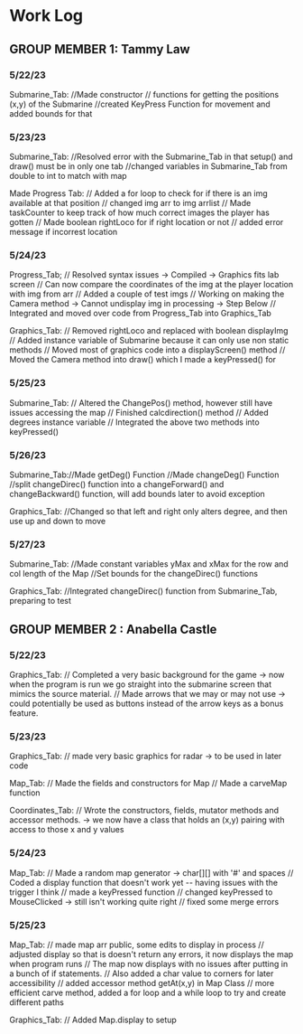 # Work Log

## GROUP MEMBER 1: Tammy Law

### 5/22/23
Submarine_Tab: //Made constructor
               // functions for getting the positions (x,y) of the Submarine
               //created KeyPress Function for movement and added bounds for that

### 5/23/23
Submarine_Tab: //Resolved error with the Submarine_Tab in that setup() and draw() must be in only one tab
               //changed variables in Submarine_Tab from double to int to match with map

Made Progress Tab: // Added a for loop to check for if there is an img available at that position
                   // changed img arr to img arrlist
                   // Made taskCounter to keep track of how much correct images the player has gotten
                   // Made boolean rightLoco for if right location or not
                   // added error message if incorrest location

### 5/24/23
Progress_Tab; // Resolved syntax issues -> Compiled -> Graphics fits lab screen
              // Can now compare the coordinates of the img at the player location with img from arr
              // Added a couple of test imgs
              // Working on making the Camera method -> Cannot undisplay img in processing -> Step Below
              // Integrated and moved over code from Progress_Tab into Graphics_Tab

Graphics_Tab: // Removed rightLoco and replaced with boolean displayImg
              // Added instance variable of Submarine because it can only use non static methods
              // Moved most of graphics code into a displayScreen() method
              // Moved the Camera method into draw() which I made a keyPressed() for

### 5/25/23
Submarine_Tab: // Altered the ChangePos() method, however still have issues accessing the map
               // Finished calcdirection() method
               // Added degrees instance variable
               // Integrated the above two methods into keyPressed()

### 5/26/23
Submarine_Tab://Made getDeg() Function
              //Made changeDeg() Function
              //split changeDirec() function into a changeForward() and changeBackward() function, will add bounds later to avoid exception

Graphics_Tab: //Changed so that left and right only alters degree, and then use up and down to move

### 5/27/23
Submarine_Tab: //Made constant variables yMax and xMax for the row and col length of the Map
               //Set bounds for the changeDirec() functions

Graphics_Tab: //Integrated changeDirec() function from Submarine_Tab, preparing to test

## GROUP MEMBER 2 : Anabella Castle

### 5/22/23

Graphics_Tab: // Completed a very basic background for the game -> now when the program is run we go straight into the submarine screen that mimics the source material.
              // Made arrows that we may or may not use -> could potentially be used as buttons instead of the arrow keys as a bonus feature.

### 5/23/23

Graphics_Tab: // made very basic graphics for radar -> to be used in later code

Map_Tab:  // Made the fields and constructors for Map
          // Made a carveMap function

Coordinates_Tab: // Wrote the constructors, fields, mutator methods and accessor methods. -> we now have a class that holds an (x,y) pairing with access to those x and y values

### 5/24/23

Map_Tab:  // Made a random map generator -> char[][] with '#' and spaces
          // Coded a display function that doesn't work yet -- having issues with the trigger I think
          // made a keyPressed function
          // changed keyPressed to MouseClicked -> still isn't working quite right
          // fixed some merge errors

### 5/25/23

Map_Tab:  // made map arr public, some edits to display in process
          // adjusted display so that is doesn't return any errors, it now displays the map when program runs
          // The map now displays with no issues after putting in a bunch of if statements.
          // Also added a char value to corners for later accessibility
          // added accessor method getAt(x,y) in Map Class
          // more efficient carve method, added a for loop and a while loop to try and create different paths

Graphics_Tab: // Added Map.display to setup
